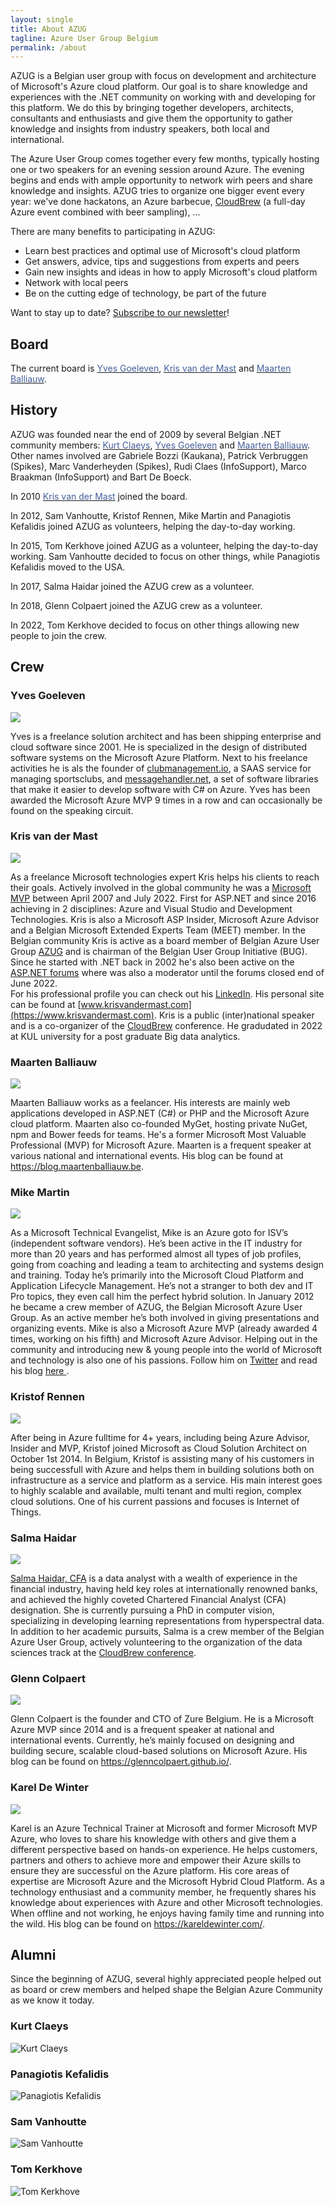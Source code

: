 ```yaml
---
layout: single
title: About AZUG
tagline: Azure User Group Belgium
permalink: /about
---
```


AZUG is a Belgian user group with focus on development and architecture of Microsoft's Azure cloud platform. Our goal is to share knowledge and experiences with the .NET community on working with and developing for this platform. We do this by bringing together developers, architects, consultants and enthusiasts and give them the opportunity to gather knowledge and insights from industry speakers, both local and international.

The Azure User Group comes together every few months, typically hosting one or two speakers for an evening session around Azure. The evening begins and ends with ample opportunity to network wirh peers and share knowledge and insights. AZUG tries to organize one bigger event every year: we've done hackatons, an Azure barbecue, [CloudBrew](https://www.cloudbrew.be) (a full-day Azure event combined with beer sampling), ...

There are many benefits to participating in AZUG:

* Learn best practices and optimal use of Microsoft's cloud platform
* Get answers, advice, tips and suggestions from experts and peers
* Gain new insights and ideas in how to apply Microsoft's cloud platform
* Network with local peers
* Be on the cutting edge of technology, be part of the future

Want to stay up to date? <a href="https://azug.us2.list-manage.com/subscribe/?u=47e1708de98684b0f393d63b3&amp;id=9463ee7106">Subscribe to our newsletter</a>!

## Board

The current board is <a href="https://www.goeleven.com"><span style="color: #455f9c;">Yves Goeleven</span></a>, <a href="https://blog.krisvandermast.com/"><span style="color: #455f9c;">Kris van der Mast</span></a> and <a href="https://blog.maartenballiauw.be/"><span style="color: #455f9c;">Maarten Balliauw</span></a>.

## History

AZUG was founded near the end of 2009 by several Belgian .NET community members: <a href="https://www.devitect.net/"><span style="color: #455f9c;">Kurt Claeys</span></a>, <a href="https://www.goeleven.com"><span style="color: #455f9c;">Yves Goeleven</span></a> and <a href="https://blog.maartenballiauw.be/"><span style="color: #455f9c;">Maarten Balliauw</span></a>. Other names involved are Gabriele Bozzi (Kaukana), Patrick Verbruggen (Spikes), Marc Vanderheyden (Spikes), Rudi Claes (InfoSupport), Marco Braakman (InfoSupport) and Bart De Boeck.

In 2010 <a href="https://www.krisvandermast.com/"><span style="color: #455f9c;">Kris van der Mast</span></a> joined the board.

In 2012, Sam Vanhoutte, Kristof Rennen, Mike Martin and Panagiotis Kefalidis joined AZUG as volunteers, helping the day-to-day working.

In 2015, Tom Kerkhove joined AZUG as a volunteer, helping the day-to-day working. Sam Vanhoutte decided to focus on other things, while Panagiotis Kefalidis moved to the USA.

In 2017, Salma Haidar joined the AZUG crew as a volunteer.

In 2018, Glenn Colpaert joined the AZUG crew as a volunteer.

In 2022, Tom Kerkhove decided to focus on other things allowing new people to join the crew.

## Crew

### Yves Goeleven

![](/assets/media/crew/yves-goeleven.jpg)

Yves is a freelance solution architect and has been shipping enterprise and cloud software since 2001. He is specialized in the design of distributed software systems on the Microsoft Azure Platform. Next to his freelance activities he is als the founder of <a href="https://www.clubmanagement.io">clubmanagement.io</a>, a SAAS service for managing sportsclubs, and <a href="https://www.messagehandler.net">messagehandler.net</a>, a set of software libraries that make it easier to develop software with C# on Azure. Yves has been awarded the Microsoft Azure MVP 9 times in a row and can occasionally be found on the speaking circuit.

### Kris van der Mast

![](/assets/media/crew/kris-vandermast.jpg)

As a freelance Microsoft technologies expert Kris helps his clients to reach their goals. Actively involved in the global community he was a [Microsoft MVP](https://mvp.microsoft.com/en-us/PublicProfile/38656?fullName=Kris%20%20van%20der%20Mast) between April 2007 and July 2022. First for ASP.NET and since 2016 achieving in 2 disciplines: Azure and Visual Studio and Development Technologies. Kris is also a Microsoft ASP Insider, Microsoft Azure Advisor and a Belgian Microsoft Extended Experts Team (MEET) member. In the Belgian community Kris is active as a board member of Belgian Azure User Group [AZUG](https://www.azug.be) and is chairman of the Belgian User Group Initiative (BUG). Since he started with .NET back in 2002 he's also been active on the [ASP.NET forums](https://forums.asp.net/members/XIII.aspx) where was also a moderator until the forums closed end of June 2022.  
For his professional profile you can check out his [LinkedIn](https://www.linkedin.com/in/krisvandermast). His personal site can be found at [www.krisvandermast.com](https://www.krisvandermast.com). Kris is a public (inter)national speaker and is a co-organizer of the [CloudBrew](https://www.cloudbrew.be) conference. He gradudated in 2022 at KUL university for a post graduate Big data analytics.

### Maarten Balliauw

![](/assets/media/crew/maarten-balliauw.jpg)

Maarten Balliauw works as a feelancer. His interests are mainly web applications developed in ASP.NET (C#) or PHP and the Microsoft Azure cloud platform. Maarten also co-founded MyGet, hosting private NuGet, npm and Bower feeds for teams. He's a former Microsoft Most Valuable Professional (MVP) for Microsoft Azure. Maarten is a frequent speaker at various national and international events. His blog can be found at <a href="https://blog.maartenballiauw.be">https://blog.maartenballiauw.be</a>.

### Mike Martin

![](/assets/media/crew/mike-martin.jpg)

As a Microsoft Technical Evangelist, Mike is an Azure goto for ISV’s (independent software vendors). He’s been active in the IT industry for more than 20 years and has performed almost all types of job profiles, going from coaching and leading a team to architecting and systems design and training. Today he’s primarily into the Microsoft Cloud Platform and Application Lifecycle Management. He’s not a stranger to both dev and IT Pro topics, they even call him the perfect hybrid solution. 
In January 2012 he became a crew member of AZUG, the Belgian Microsoft Azure User Group. As an active member he’s both involved in giving presentations and organizing events. Mike is also a Microsoft Azure MVP (already awarded 4 times, working on his fifth) and Microsoft Azure Advisor. 
Helping out in the community and introducing new & young people into the world of Microsoft and technology is also one of his passions.
Follow him on <a href="https://twitter.com/techmike2kx">Twitter</a> and read his blog <a href="https://techmike2kx.wordpress.com/">here </a>.  

### Kristof Rennen

![](/assets/media/crew/kristof-rennen.png)

After being in Azure fulltime for 4+ years, including being Azure Advisor, Insider and MVP, Kristof joined Microsoft as Cloud Solution Architect on October 1st 2014.
In Belgium, Kristof is assisting many of his customers in being successfull with Azure and helps them in building solutions both on infrastructure as a service and platform as a service.
His main interest goes to highly scalable and available, multi tenant and multi region, complex cloud solutions. One of his current passions and focuses is Internet of Things.

### Salma Haidar

![](/assets/media/crew/salma-haidar.jpg)

[Salma Haidar, CFA](https://www.linkedin.com/in/salmahaidar) is a data analyst with a wealth of experience in the financial industry, having held key roles at internationally renowned banks, and achieved the highly coveted Chartered Financial Analyst (CFA) designation.  She is currently pursuing a PhD in computer vision, specializing in developing learning representations from hyperspectral data.  
In addition to her academic pursuits, Salma is a crew member of the Belgian Azure User Group, actively volunteering to the
organization of the data sciences track at the [CloudBrew conference](https://www.cloudbrew.be/).  

### Glenn Colpaert

![](/assets/media/crew/glenn-colpaert.jpg)

Glenn Colpaert is the founder and CTO of Zure Belgium. He is a Microsoft Azure MVP since 2014 and is a frequent speaker at national and international events.
Currently, he’s mainly focused on designing and building secure, scalable cloud-based solutions on Microsoft Azure. His blog can be found on <a href="https://glenncolpaert.github.io/">https://glenncolpaert.github.io/</a>.

### Karel De Winter

![](/assets/media/crew/karel-dewinter.jpg)

Karel is an Azure Technical Trainer at Microsoft and former Microsoft MVP Azure, who loves to share his knowledge with others and give them a different perspective based on hands-on experience.
He helps customers, partners and others to achieve more and empower their Azure skills to ensure they are successful on the Azure platform. His core areas of expertise are Microsoft Azure and the Microsoft Hybrid Cloud Platform.
As a technology enthusiast and a community member, he frequently shares his knowledge about experiences with Azure and other Microsoft technologies.
When offline and not working, he enjoys having family time and running into the wild. His blog can be found on <a href="https://kareldewinter.com/">https://kareldewinter.com/</a>.

## Alumni

Since the beginning of AZUG, several highly appreciated people helped out as board or crew members and helped shape the Belgian Azure Community as we know it today.

### Kurt Claeys

![Kurt Claeys](/assets/media/alumni/kurt-claeys2.jpg)

### Panagiotis Kefalidis

![Panagiotis Kefalidis](/assets/media/alumni/panagiotis-kefalidis.jpg)

### Sam Vanhoutte

![Sam Vanhoutte](/assets/media/alumni/sam-vanhoutte.jpg)

### Tom Kerkhove

![Tom Kerkhove](/assets/media/crew/tom-kerkhove.jpg)
